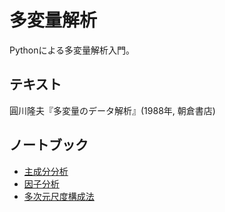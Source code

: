 # 多変量解析
Pythonによる多変量解析入門。

## テキスト
圓川隆夫『多変量のデータ解析』(1988年, 朝倉書店)

## ノートブック
* [主成分分析](http://nbviewer.ipython.org/github/ogaway/MultivariateAnalysis/blob/master/PCA.ipynb)  
* [因子分析](http://nbviewer.ipython.org/github/ogaway/MultivariateAnalysis/blob/master/FA.ipynb)
* [多次元尺度構成法](http://nbviewer.ipython.org/github/ogaway/MultivariateAnalysis/blob/master/MDS.ipynb)
